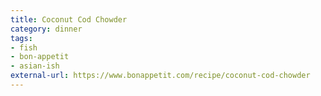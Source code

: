 ```yaml
---
title: Coconut Cod Chowder
category: dinner
tags:
- fish
- bon-appetit
- asian-ish
external-url: https://www.bonappetit.com/recipe/coconut-cod-chowder
---
```




